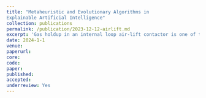 ```yaml
---
title: "Metaheuristic and Evolutionary Algorithms in
Explainable Artificial Intelligence"
collection: publications
permalink: /publication/2023-12-12-airlift.md
excerpt: 'Gas holdup in an internal loop air-lift contactor is one of the primary hydrodynamic features that governs the performance of the contactor. Prediction of gas holdup assumes importance in design of air-lift contactor. The current work focusses on the use of data driven models for prediction of gas holdup, as the existing empirical correlations were found to be inadequate. Towards the work, 324 data points from the reported works on internal draft air-lift contactor are collected. Random forest regression, a powerful black-box model is employed in order to accurately predict gas hold-up in presence of other features.  The model's hyperparameters are optimized using a genetic algorithm, thereby enhancing its performance. To enhance interpretability and gain a deeper understanding of the model's predictions, the SHAP (SHapley Additive exPlanations) method is employed to explain the outputs of the black-box model. The model's performance is assessed using two evaluation metrics, namely MAE (Mean Absolute Error) and R2 score. Through the process of hyperparameter tuning, a notable enhancement in the model's performance is observed. Prior to tuning the hyperparameters, the R2 value was measured at 0.9268, while after tuning, it significantly improved to 0.9542.'
date: 2024-1-1
venue: 
paperurl:
core:  
code: 
paper: 
published: 
accepted: 
underreview: Yes
---
```



    

